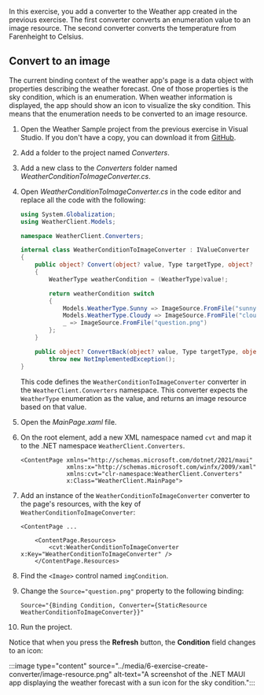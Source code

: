 In this exercise, you add a converter to the Weather app created in the previous exercise. The first converter converts an enumeration value to an image resource. The second converter converts the temperature from Farenheight to Celsius.

## Convert to an image

The current binding context of the weather app's page is a data object with properties describing the weather forecast. One of those properties is the sky condition, which is an enumeration. When weather information is displayed, the app should show an icon to visualize the sky condition. This means that the enumeration needs to be converted to an image resource.

01. Open the Weather Sample project from the previous exercise in Visual Studio. If you don't have a copy, you can download it from [GitHub](https://github.com/MicrosoftDocs/mslearn-dotnetmaui-databinding1/raw/main/part4-exercise-finish.zip).

01. Add a folder to the project named _Converters_.
01. Add a new class to the _Converters_ folder named _WeatherConditionToImageConverter.cs_.
01. Open _WeatherConditionToImageConverter.cs_ in the code editor and replace all the code with the following:

    ```csharp
    using System.Globalization;
    using WeatherClient.Models;
    
    namespace WeatherClient.Converters;
    
    internal class WeatherConditionToImageConverter : IValueConverter
    {
        public object? Convert(object? value, Type targetType, object? parameter, CultureInfo culture)
        {
            WeatherType weatherCondition = (WeatherType)value!;
    
            return weatherCondition switch
            {
                Models.WeatherType.Sunny => ImageSource.FromFile("sunny.png"),
                Models.WeatherType.Cloudy => ImageSource.FromFile("cloud.png"),
                _ => ImageSource.FromFile("question.png")
            };
        }
    
        public object? ConvertBack(object? value, Type targetType, object? parameter, CultureInfo culture) =>
            throw new NotImplementedException();
    }
    ```

    This code defines the `WeatherConditionToImageConverter` converter in the `WeatherClient.Converters` namespace. This converter expects the `WeatherType` enumeration as the value, and returns an image resource based on that value.

01. Open the _MainPage.xaml_ file.
01. On the root element, add a new XML namespace named `cvt` and map it to the .NET namespace `WeatherClient.Converters`.

    ```xaml
    <ContentPage xmlns="http://schemas.microsoft.com/dotnet/2021/maui"
                 xmlns:x="http://schemas.microsoft.com/winfx/2009/xaml"
                 xmlns:cvt="clr-namespace:WeatherClient.Converters"
                 x:Class="WeatherClient.MainPage">
    ```

01. Add an instance of the `WeatherConditionToImageConverter` converter to the page's resources, with the key of `WeatherConditionToImageConverter`:

    ```xaml
    <ContentPage ...
    
        <ContentPage.Resources>
            <cvt:WeatherConditionToImageConverter x:Key="WeatherConditionToImageConverter" />
        </ContentPage.Resources>
    ```

01. Find the `<Image>` control named `imgCondition`.
01. Change the `Source="question.png"` property to the following binding:

    ```xaml
    Source="{Binding Condition, Converter={StaticResource WeatherConditionToImageConverter}}"
    ```

01. Run the project.

Notice that when you press the **Refresh** button, the **Condition** field changes to an icon:

:::image type="content" source="../media/6-exercise-create-converter/image-resource.png" alt-text="A screenshot of the .NET MAUI app displaying the weather forecast with a sun icon for the sky condition.":::
